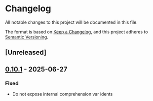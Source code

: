 # Changelog

All notable changes to this project will be documented in this file.

The format is based on [Keep a Changelog](https://keepachangelog.com/en/1.0.0/),
and this project adheres to [Semantic Versioning](https://semver.org/spec/v2.0.0.html).

## [Unreleased]

## [0.10.1](https://github.com/clarkmcc/cel-rust/compare/cel-parser-v0.10.0...cel-parser-v0.10.1) - 2025-06-27

### Fixed

- Do not expose internal comprehension var idents
